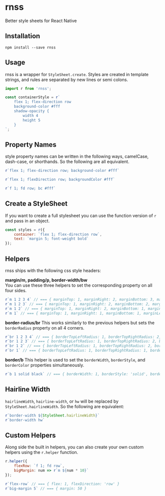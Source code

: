 # rnss
Better style sheets for React Native

## Installation
`npm install --save rnss`

## Usage
rnss is a wrapper for `StyleSheet.create`. Styles are created in template strings, and rules are separated by new lines or semi colons.
```javascript
import r from 'rnss';

const containerStyle = r`
    flex 1; flex-direction row
    background-color #fff
    shadow-opacity {
        width 4
        height 5
    }
`;
```

## Property Names
style property names can be written in the following ways, camelCase, dash-case, or shorthands. So the following are all equivalent.
```javascript
r`flex 1; flex-direction row; background-color #fff`

r`flex 1; flexDirection row; backgroundColor #fff`

r`f 1; fd row; bc #fff`
```

## Create a StyleSheet
If you want to create a full stylesheet you can use the function version of `r` and pass in an object.

```javascript
const styles = r({
    container: `flex 1; flex-direction row`,
    text: `margin 5; font-weight bold`
});
```

## Helpers
rnss ships with the following css style headers:

**margin/m, padding/p, border-width/bw**  
You can use these three helpers to set the corresponding property on all four sides.

```javascript
r`m 1 2 3 4` // === { marginTop: 1, marginRight: 2, marginBottom: 3, marginLeft: 4 }
r`m 1 2 3` // === { marginTop: 1, marginRight: 2, marginBottom: 2, marginLeft: 2 }
r`m 1 2` // === { marginTop: 1, marginRight: 2, marginBottom: 1, marginLeft: 2 }
r`m 1` // === { marginTop: 1, marginRight: 1, marginBottom: 1, marginLeft: 1 }
```

**border-radius/br**
This works similarly to the previous helpers but sets the `borderRadius` property on all 4 corners.

```javascript
r`br 1 2 3 4` // === { borderTopLeftRadius: 1, borderTopRightRadius: 2, borderBottomRightRadius: 3, borderBottomLeftRadius: 4 }
r`br 1 2 3` // === { borderTopLeftRadius: 1, borderTopRightRadius: 2, borderBottomRightRadius: 3, borderBottomLeftRadius: 2 }
r`br 1 2` // === { borderTopLeftRadius: 1, borderTopRightRadius: 2, borderBottomRightRadius: 1, borderBottomLeftRadius: 2 }
r`br 1` // === { borderTopLeftRadius: 1, borderTopRightRadius: 1, borderBottomRightRadius: 1, borderBottomLeftRadius: 1 }
```

**border/b**
This helper is used to set the `borderWidth`, `borderStyle`, and `borderColor` properties simultaneously.

```javascript
r`b 1 solid black` // === { borderWidth: 1, borderStyle: 'solid', borderColor: 'black' }
```

## Hairline Width
`hairlineWidth`, `hairline-width`, or `hw` will be replaced by `StyleSheet.hairlineWidth`. So the following are equivalent:

```javascript
r`border-width ${StyleSheet.hairlineWidth}`
r`border-width hw`
```

## Custom Helpers
Along side the built in helpers, you can also create your own custom helpers using the `r.helper` function.

```javascript
r.helper({
    flexRow: `f 1; fd row`,
    bigMargin: num => r`m ${num * 10}`
});

r`flex-row` // === { flex: 1, flexDirection: 'row' }
r`big-margin 5` // === { margin: 50 }
```
